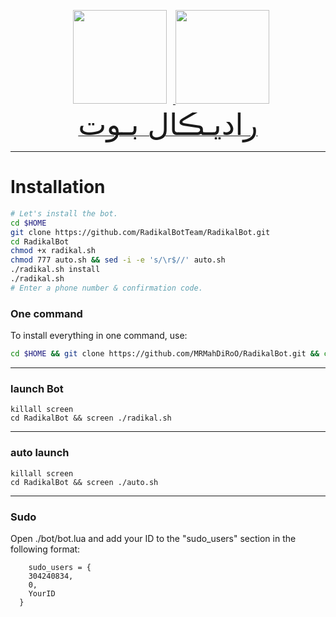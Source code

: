 <p 
    <div align="center">
    <a href="https://telegram.me/RadikalBotTeam">
        <img src="http://upir.ir/951/guest/Untitled-7.png" hspace="10" width="150">
    </a>
    <a href="https://telegram.me/ariasudo">
        <img src="http://upir.ir/951/guest/Untitled-6.png" width="150">
    </a>
</div>
<a href="https://telegram.me/RadikalBotTeam"><font size="100">رادیـڪال بـوت</font></a>


* * *


# Installation

```sh
# Let's install the bot.
cd $HOME
git clone https://github.com/RadikalBotTeam/RadikalBot.git
cd RadikalBot
chmod +x radikal.sh
chmod 777 auto.sh && sed -i -e 's/\r$//' auto.sh
./radikal.sh install
./radikal.sh 
# Enter a phone number & confirmation code.
```
### One command
To install everything in one command, use:
```sh
cd $HOME && git clone https://github.com/MRMahDiRoO/RadikalBot.git && cd RadikalBot && chmod +x radikal.sh && chmod 777 auto.sh && sed -i -e 's/\r$//' auto.sh && ./radikal.sh install && ./radikal.sh
```

* * *

### launch Bot

```
killall screen
cd RadikalBot && screen ./radikal.sh
```

* * *


### auto launch 
```
killall screen
cd RadikalBot && screen ./auto.sh
```

* * *


### Sudo

Open ./bot/bot.lua and add your ID to the "sudo_users" section in the following format:
```
    sudo_users = {
    304240834,
    0,
    YourID
  }
